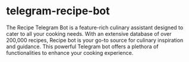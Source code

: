 # telegram-recipe-bot
The Recipe Telegram Bot is a feature-rich culinary assistant designed to cater to all your cooking needs. With an extensive database of over 200,000 recipes, Recipe bot is your go-to source for culinary inspiration and guidance. This powerful Telegram bot offers a plethora of functionalities to enhance your cooking experience.
